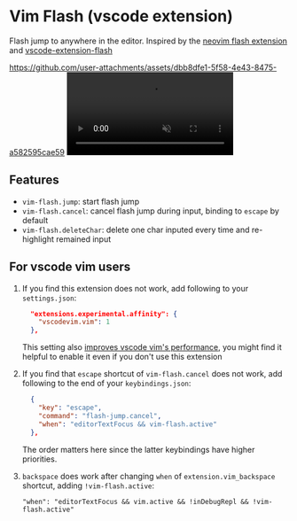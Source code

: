 # Vim Flash (vscode extension)

Flash jump to anywhere in the editor. Inspired by the [neovim flash extension](https://github.com/folke/flash.nvim) and [vscode-extension-flash](https://github.com/bzy-debug-orgnization/vscode-extension-flash)

https://github.com/user-attachments/assets/dbb8dfe1-5f58-4e43-8475-a582595cae59
<video controls muted>
  <source src="https://github.com/user-attachments/assets/dbb8dfe1-5f58-4e43-8475-a582595cae59" type="video/mp4"/>
</video>

## Features

- `vim-flash.jump`: start flash jump
- `vim-flash.cancel`: cancel flash jump during input, binding to `escape` by default
- `vim-flash.deleteChar`: delete one char inputed every time and re-highlight remained input

## For vscode vim users

1. If you find this extension does not work, add following to your `settings.json`:

   ```json
     "extensions.experimental.affinity": {
       "vscodevim.vim": 1
     },
   ```

   This setting also [improves vscode vim's performance](https://github.com/VSCodeVim/Vim?tab=readme-ov-file#-faq), you might find it helpful to enable it even if you don't use this extension

2. If you find that `escape` shortcut of `vim-flash.cancel` does not work, add following to the end of your `keybindings.json`:

   ```json
     {
       "key": "escape",
       "command": "flash-jump.cancel",
       "when": "editorTextFocus && vim-flash.active"
     },
   ```

   The order matters here since the latter keybindings have higher priorities.

3. `backspace` does work after changing `when` of `extension.vim_backspace` shortcut, adding `!vim-flash.active`:

   ```plain
   "when": "editorTextFocus && vim.active && !inDebugRepl && !vim-flash.active"
   ```
